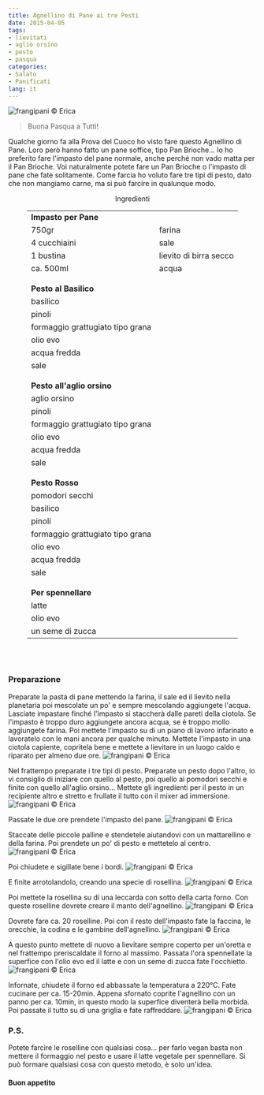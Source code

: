 ```yaml
---
title: Agnellino di Pane ai tre Pesti
date: 2015-04-05
tags:
- lievitati
- aglio orsino
- pesto
- pasqua
categories:
- Salato
- Panificati
lang: it
---
```

![](../2015-04-05-agnellino-di-pane-ai-tre-pesti/header.jpg "frangipani © Erica")

> Buona Pasqua a Tutti!

Qualche giorno fa alla Prova del Cuoco ho visto fare questo Agnellino di Pane. Loro però hanno fatto un pane soffice, tipo Pan Brioche... Io ho preferito fare l'impasto del pane normale, anche perché non vado matta per il Pan Brioche. Voi naturalmente potete fare un Pan Brioche o l'impasto di pane che fate solitamente. Come farcia ho voluto fare tre tipi di pesto, dato che non mangiamo carne, ma si può farcire in qualunque modo.


<div id="wrapper" style="text-align: center">
  <div id="yourdiv" style="display: inline-block;">
    <div class="ingredients">
      <div class="ingredients-title">Ingredienti</div>
      <table>
        <tbody>
          <tr>
            <td colspan="2"><b>Impasto per Pane</b></td>
          </tr>
          <tr>
            <td>750gr</td>
            <td>farina</td>
          </tr>
          <tr>
            <td>4 cucchiaini</td>
            <td>sale</td>
          </tr>
          <tr>
            <td>1 bustina</td>
            <td>lievito di birra secco</td>
          </tr>
          <tr>
            <td>ca. 500ml</td>
            <td>acqua</td>
          </tr>
          <tr style="height: 15px;"></tr>
          <tr>          
            <td colspan="2"><b>Pesto al Basilico</b></td>
          </tr>
          <tr>
            <td>basilico</td>
          </tr>
          <tr>      
            <td>pinoli</td>
          </tr>
          <tr>      
            <td>formaggio grattugiato tipo grana</td>
          </tr>
          <tr>
            <td>olio evo</td>
          </tr>
          <tr>
            <td>acqua fredda</td>
          </tr>
          <tr>
            <td>sale</td>
          </tr>
          <tr style="height: 15px;"></tr>
          <tr>          
            <td colspan="2"><b>Pesto all'aglio orsino</b></td>
          </tr>      
          <tr>
            <td>aglio orsino</td>
          </tr>
          <tr>      
            <td>pinoli</td>
          </tr>
          <tr>      
            <td>formaggio grattugiato tipo grana</td>
          </tr>
          <tr>
            <td>olio evo</td>
          </tr>
          <tr>
            <td>acqua fredda</td>
          </tr>
          <tr>
            <td>sale</td>
          </tr>
          <tr style="height: 15px;"></tr>
          <tr>          
            <td colspan="2"><b>Pesto Rosso</b></td>
          </tr>      
          <tr>
            <td>pomodori secchi</td>
          </tr>
          <tr>
            <td>basilico</td>
          </tr>
          <tr>      
            <td>pinoli</td>
          </tr>
          <tr>      
            <td>formaggio grattugiato tipo grana</td>
          </tr>
          <tr>
            <td>olio evo</td>
          </tr>
          <tr>
            <td>acqua fredda</td>
          </tr>
          <tr>
            <td>sale</td>
          </tr>
          <tr style="height: 15px;"></tr>
          <tr>          
            <td colspan="2"><b>Per spennellare</b></td>
          </tr>      
          <tr>
            <td>latte</td>
          </tr>
          <tr>
            <td>olio evo</td>
          </tr>
          <tr>
            <td>un seme di zucca</td>         
          </tr>
        </tbody>
      </table>
      <br></br>
    </div>
  </div>
</div>


<h3>
  <font color="grey">
    <i class="fa-solid fa-gears"></i>
  </font> Preparazione
</h3>

Preparate la pasta di pane mettendo la farina, il sale ed il lievito nella planetaria poi mescolate un po' e sempre mescolando aggiungete l'acqua. Lasciate impastare finché l'impasto si staccherà dalle pareti della ciotola. Se l'impasto è troppo duro aggiungete ancora acqua, se è troppo mollo aggiungete farina. Poi mettete l'impasto su di un piano di lavoro infarinato e lavoratelo con le mani ancora per qualche minuto. Mettete l'impasto in una ciotola capiente, copritela bene e mettete a lievitare in un luogo caldo e riparato per almeno due ore.
![](../2015-04-05-agnellino-di-pane-ai-tre-pesti/impasto.jpg "frangipani © Erica")

Nel frattempo preparate i tre tipi di pesto. Preparate un pesto dopo l'altro, io vi consiglio di iniziare con quello al pesto, poi quello ai pomodori secchi e finite con quello all'aglio orsino... Mettete gli ingredienti per il pesto in un recipiente altro e stretto e frullate il tutto con il mixer ad immersione.
![](../2015-04-05-agnellino-di-pane-ai-tre-pesti/pesti.jpg "frangipani © Erica")

Passate le due ore prendete l'impasto del pane.
![](../2015-04-05-agnellino-di-pane-ai-tre-pesti/impastolievitato.jpg "frangipani © Erica")

Staccate delle piccole palline e stendetele aiutandovi con un mattarellino e della farina. Poi prendete un po' di pesto e mettetelo al centro.
![](../2015-04-05-agnellino-di-pane-ai-tre-pesti/stendere.jpg "frangipani © Erica")

Poi chiudete e sigillate bene i bordi.
![](../2015-04-05-agnellino-di-pane-ai-tre-pesti/chiudere.jpg "frangipani © Erica")

E finite arrotolandolo, creando una specie di rosellina.
![](../2015-04-05-agnellino-di-pane-ai-tre-pesti/arrotolare.jpg "frangipani © Erica")

Poi mettete la rosellina su di una leccarda con sotto della carta forno. Con queste roselline dovrete creare il manto dell'agnellino.
![](../2015-04-05-agnellino-di-pane-ai-tre-pesti/roselline.jpg "frangipani © Erica")

Dovrete fare ca. 20 roselline. Poi con il resto dell'impasto fate la faccina, le orecchie, la codina e le gambine dell'agnellino.
![](../2015-04-05-agnellino-di-pane-ai-tre-pesti/teglia.jpg "frangipani © Erica")

A questo punto mettete di nuovo a lievitare sempre coperto per un'oretta e nel frattempo preriscaldate il forno al massimo. Passata l'ora spennellate la superfice con l'olio evo ed il latte e con un seme di zucca fate l'occhietto.
![](../2015-04-05-agnellino-di-pane-ai-tre-pesti/infornare.jpg "frangipani © Erica")

Infornate, chiudete il forno ed abbassate la temperatura a 220°C. Fate cucinare per ca. 15-20min. Appena sfornato coprite l'agnellino con un panno per ca. 10min, in questo modo la superfice diventerà bella morbida. Poi passate il tutto su di una griglia e fate raffreddare.
![](../2015-04-05-agnellino-di-pane-ai-tre-pesti/risultato.jpg "frangipani © Erica")


<h3>
  <font color="#FFCC00">
    <i class="fa-regular fa-lightbulb"></i>
  </font> P.S.
</h3>

Potete farcire le roselline con qualsiasi cosa... per farlo vegan basta non mettere il formaggio nel pesto e usare il latte vegetale per spennellare. Si può formare qualsiasi cosa con questo metodo, è solo un'idea.

<h4>Buon appetito
  <font color="red">
    <i class="fa-regular fa-face-smile"></i>
  </font>
</h4>
